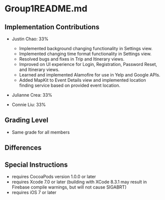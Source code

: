 # Group1README.md

## Implementation Contributions  
- Justin Chao: 33%     
    * Implemented background changing functionality in Settings view.
    * Implemented changing time format functionality in Settings view.
    * Resolved bugs and fixes in Trip and Itinerary views.
    * Improved on UI experience for Login, Registration, Password Reset, and Itinerary views.
    * Learned and implemented Alamofire for use in Yelp and Google APIs.
    * Added MapKit to Event Details view and implemented location finding service based on provided
      event location.



- Julianne Crea: 33% 




- Connie Liu: 33% 






## Grading Level   
- Same grade for all members  


## Differences  




## Special Instructions   
- requires CocoaPods version 1.0.0 or later
- requires Xcode 7.0 or later (building with XCode 8.3.1 may result in Firebase
  compile warnings, but will not cause SIGABRT)
- requires iOS 7 or later

